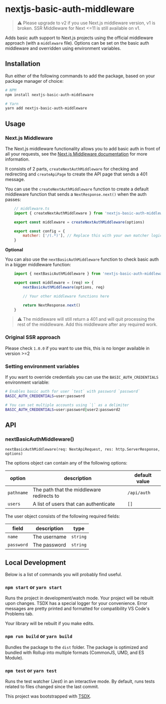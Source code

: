# nextjs-basic-auth-middleware

> :warning: Please upgrade to v2 if you use Next.js middleware version, v1 is broken. SSR Middleware for Next <=11 is still available on v1.

Adds basic auth support to Next.js projects using the official middleware approach (with a `middleware` file).
Options can be set on the basic auth middleware and overridden using environment variables.

## Installation

Run either of the following commands to add the package, based on your package manager of choice:

```sh
# NPM
npm install nextjs-basic-auth-middleware

# Yarn
yarn add nextjs-basic-auth-middleware
```

## Usage

### Next.js Middleware
The Next.js middleware functionality allows you to add basic auth in front of all your requests, see the [Next.js Middleware documentation](https://nextjs.org/docs/advanced-features/middleware) for more information.

It consists of 2 parts, `createNextAuthMiddleware` for checking and redirecting and `createApiPage` to create the API page that sends a 401 message.

You can use the `createNextAuthMiddleware` function to create a default middleware function that sends a `NextResponse.next()` when the auth passes:

```js
    // middleware.ts
    import { createNextAuthMiddleware } from 'nextjs-basic-auth-middleware'

    export const middleware = createNextAuthMiddleware(options)

    export const config = {
        matcher: ['/(.*)'], // Replace this with your own matcher logic
    }
```

**Optional**

You can also use the `nextBasicAuthMiddleware` function to check basic auth in a bigger middleware function:

```js
    import { nextBasicAuthMiddleware } from 'nextjs-basic-auth-middleware'

    export const middleware = (req) => {
        nextBasicAuthMiddleware(options, req)

        // Your other middleware functions here

        return NextResponse.next()
    }

```

> :warning: The middleware will still return a 401 and will quit processing the rest of the middleware. Add this middleware after any required work.


### Original SSR approach

Please check `1.0.0` if you want to use this, this is no longer available in version >=2

### Setting environment variables
If you want to override credentials you can use the `BASIC_AUTH_CREDENTIALS` environment variable:

```sh
# Enables basic auth for user `test` with password `password`
BASIC_AUTH_CREDENTIALS=user:password

# You can set multiple accounts using `|` as a delimiter
BASIC_AUTH_CREDENTIALS=user:password|user2:password2
```

## API
### nextBasicAuthMiddleware()
```nextBasicAuthMiddleware(req: NextApiRequest, res: http.ServerResponse, options)```

The options object can contain any of the following options:

option | description | default value
------ | ----------- | -------------
`pathname`| The path that the middleware redirects to | `/api/auth`
`users`| A list of users that can authenticate | `[]`

The user object consists of the following required fields:

field | description | type
----- | ----------- | ----
`name`| The username | `string`
`password`| The password | `string`


## Local Development

Below is a list of commands you will probably find useful.

### `npm start` or `yarn start`

Runs the project in development/watch mode. Your project will be rebuilt upon changes. TSDX has a special logger for your convenience. Error messages are pretty printed and formatted for compatibility VS Code's Problems tab.

Your library will be rebuilt if you make edits.

### `npm run build` or `yarn build`

Bundles the package to the `dist` folder.
The package is optimized and bundled with Rollup into multiple formats (CommonJS, UMD, and ES Module).

### `npm test` or `yarn test`

Runs the test watcher (Jest) in an interactive mode.
By default, runs tests related to files changed since the last commit.


This project was bootstrapped with [TSDX](https://github.com/jaredpalmer/tsdx).
